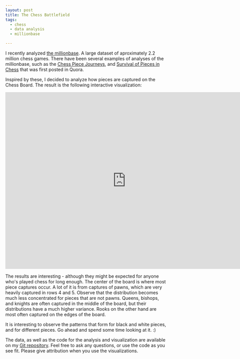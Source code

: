 ```yaml
---
layout: post
title: The Chess Battlefield
tags:
  - chess
  - data analysis
  - millionbase

---
```


I recently analyzed [the millionbase](http://www.top-5000.nl/pgn.htm). A large dataset of aproximately 2.2 million chess games. There have been several examples of analyses of the millionbase, such as the [Chess Piece Journeys](https://www.reddit.com/r/dataisbeautiful/comments/37yg35/chess_piece_journeys_album_oc/), and [Survival of Pieces in Chess](https://www.reddit.com/r/dataisbeautiful/comments/2jrwgw/survival_of_pieces_in_chess/) that was first posted in Quora. 

Inspired by these, I decided to analyze how pieces are captured on the Chess Board. The result is the following interactive visualization:

<iframe src="http://pabloem.github.io/chess/full_captures.html" width="750" height="550" frameborder="0" scrolling="no"></iframe>

The results are interesting - although they might be expected for anyone who's played chess for long enough. The center of the board is where most piece captures occur. A lot of it is from captures of pawns, which are very heavily captured in rows 4 and 5. Observe that the distribution becomes much less concentrated for pieces that are not pawns. Queens, bishops, and knights are often captured in the middle of the board, but their distributions have a much higher variance. Rooks on the other hand are most often captured on the edges of the board.

It is interesting to observe the patterns that form for black and white pieces, and for different pieces. Go ahead and spend some time looking at it. :)

The data, as well as the code for the analysis and visualization are available on my [Git repository](http://github.com/pabloem/chess/). Feel free to ask any questions, or use the code as you see fit. Please give attribution when you use the visualizations.

